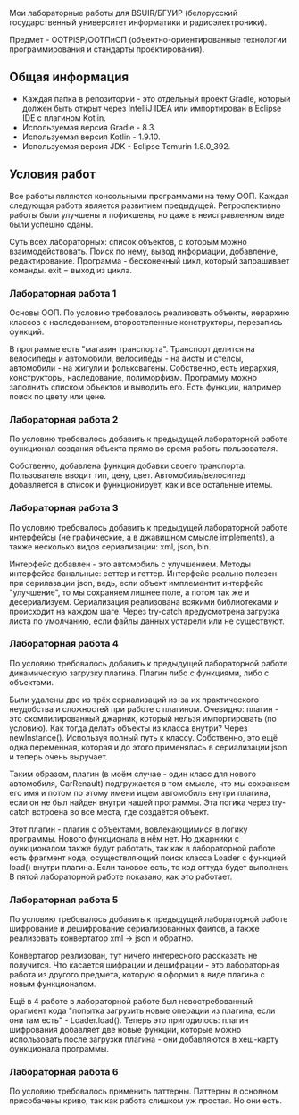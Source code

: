 Мои лабораторные работы для BSUIR/БГУИР (белорусский государственный университет информатики и радиоэлектроники).

Предмет - OOTPiSP/ООТПиСП (объектно-ориентированные технологии программирования и стандарты проектирования).

<h2> Общая информация </h2>

* Каждая папка в репозитории - это отдельный проект Gradle, который должен быть открыт через IntelliJ IDEA или импортирован в Eclipse IDE с плагином Kotlin.
* Используемая версия Gradle - 8.3.
* Используемая версия Kotlin - 1.9.10.
* Используемая версия JDK - Eclipse Temurin 1.8.0_392.

<h2> Условия работ </h2>

Все работы являются консольными программами на тему ООП. Каждая следующая работа является развитием предыдущей. Ретроспективно работы были улучшены и пофикшены, но даже в неисправленном виде были успешно сданы.

Суть всех лабораторных: список объектов, с которым можно взаимодействовать. Поиск по нему, вывод информации, добавление, редактирование. Программа - бесконечный цикл, который запрашивает команды. exit = выход из цикла.

<h3> Лабораторная работа 1 </h3>

Основы ООП. По условию требовалось реализовать объекты, иерархию классов с наследованием, второстепенные конструкторы, перезапись функций.

В программе есть "магазин транспорта". Транспорт делится на велосипеды и автомобили, велосипеды - на аисты и стелсы, автомобили - на жигули и фольксвагены. Собственно, есть иерархия, конструкторы, наследование, полиморфизм. Программу можно заполнить списком объектов и выводить его. Есть функции, например поиск по цвету или цене.

<h3> Лабораторная работа 2 </h3>

По условию требовалось добавить к предыдущей лабораторной работе функционал создания объекта прямо во время работы пользователя.

Собственно, добавлена функция добавки своего транспорта. Пользователь вводит тип, цену, цвет. Автомобиль/велосипед добавляется в список и функционирует, как и все остальные итемы.

<h3> Лабораторная работа 3 </h3>

По условию требовалось добавить к предыдущей лабораторной работе интерфейсы (не графические, а в джавишном смысле implements), а также несколько видов сериализации: xml, json, bin.

Интерфейс добавлен - это автомобиль с улучшением. Методы интерфейса банальные: сеттер и геттер. Интерфейс реально полезен при серилазации json, ведь, если объект имплементит интерфейс "улучшение", то мы сохраняем лишнее поле, а потом так же и десериализуем. Сериализация реализована всякими библиотеками и происходит на каждом шаге. Через try-catch предусмотрена загрузка листа по умолчанию, если файлы данных устарели или не существуют.

<h3> Лабораторная работа 4 </h3>

По условию требовалось добавить к предыдущей лабораторной работе динамическую загрузку плагина. Плагин либо с функциями, либо с объектами.

Были удалены две из трёх сериализаций из-за их практического неудобства и сложностей при работе с плагином. Очевидно: плагин - это скомпилированный джарник, который нельзя импортировать (по условию). Как тогда делать объекты из класса внутри? Через newInstance(). Используя полный путь к классу. Собственно, это ещё одна переменная, которая и до этого применялась в сериализации json и теперь очень выручает.

Таким образом, плагин (в моём случае - один класс для нового автомобиля, CarRenault) подгружается в том смысле, что мы сохраняем его имя и потом по этому имени ищем автомобиль внутри плагина, если он не был найден внутри нашей программы. Эта логика через try-catch встроена во все места, где создаётся объект.

Этот плагин - плагин с объектами, вовлекающимися в логику программы. Нового функционала в нём нет. Но джарники с функционалом также будут работать, так как в лабораторной работе есть фрагмент кода, осуществляющий поиск класса Loader с функцией load() внутри плагина. Если таковое есть, то код оттуда будет выполнен. В пятой лабораторной работе показано, как это работает.

<h3> Лабораторная работа 5 </h3>

По условию требовалось добавить к предыдущей лабораторной работе шифрование и дешифрование сериализованных файлов, а также реализовать конвертатор xml -> json и обратно.

Конвертатор реализован, тут ничего интересного рассказать не получится. Что касается шифрации и дешифрации - это лабораторная работа из другого предмета, которую я оформил в виде плагина с новым функционалом. 

Ещё в 4 работе в лабораторной работе был невостребованный фрагмент кода "попытка загрузить новые операции из плагина, если они там есть" - Loader.load(). Теперь это пригодилось: плагин шифрования добавляет две новые функции, которые можно использовать после загрузки плагина - они добавляются в хеш-карту функционала программы.

<h3> Лабораторная работа 6 </h3>

По условию требовалось применить паттерны. Паттерны в основном присобачены криво, так как работа слишком уж простая. Но они есть.
